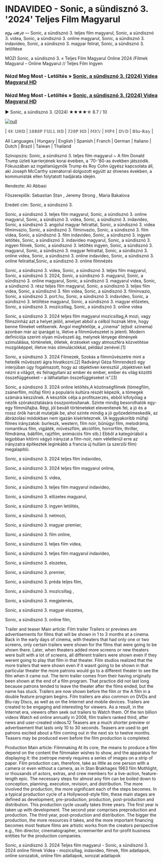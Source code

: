 # INDAVIDEO - Sonic, a sündisznó 3. '2024' Teljes Film Magyarul
𝑒𝑔𝓎 𝒾𝒹𝑒𝒿𝑒 — Sonic, a sündisznó 3. teljes film magyarul, Sonic, a sündisznó 3. videa, Sonic, a sündisznó 3. online magyarul, Sonic, a sündisznó 3. indavideo, Sonic, a sündisznó 3. magyar felirat, Sonic, a sündisznó 3. letöltése

MOZI Sonic, a sündisznó 3. « Teljes Film Magyarul Online 2024 /Filmek Magyarul – Online Magyarul // Teljes Film Ingyen

### Nézd Meg Most - Letöltés » [Sonic, a sündisznó 3. (2024) Videa Magyarul HD](http://love-4k.com/hu/movie/939243/sonic-the-hedgehog-3.github)

### Nézd Meg Most - Letöltés » [Sonic, a sündisznó 3. (2024) Videa Magyarul HD](http://love-4k.com/hu/movie/939243/sonic-the-hedgehog-3.github)

▶️ Sonic, a sündisznó 3. (2024) ★★★★☆ 8.7 / 10

[![null](https://static.wixstatic.com/media/855a25_043b5abeb4ae4d35ac003198e7fe56ed~mv2.gif)](http://love-4k.com/hu/movie/939243/sonic-the-hedgehog-3.github)


| 𝟜𝕂 𝕌ℍ𝔻 | 𝟙𝟘𝟠𝟘ℙ 𝔽𝕌𝕃𝕃 ℍ𝔻 | 𝟟𝟚𝟘ℙ ℍ𝔻 | 𝕄𝕂𝕍 | 𝕄ℙ𝟜 | 𝔻𝕍𝔻 | 𝔹𝕝𝕦-ℝ𝕒𝕪 |

All Languages | Hungary | English | Spanish | Franch | German | Italiano | Dutch | Brazil | Taiwan | Thailand

Szinopszis: Sonic, a sündisznó 3. teljes film magyarul ~ A film Donald Trump üzleti karrierjének korai éveiben, a '70-'80-as években játszódik. Fókuszában az ingatlanügynök Trump és Roy Cohn ügyész kapcsolata áll, aki Joseph McCarthy szenátorral dolgozott együtt az ötvenes években, a kommunisták ellen folytatott hadjárata idején.

Rendezte: Ali Abbasi

Főszereplők: Sebastian Stan , Jeremy Strong , Maria Bakalova

Eredeti cím: Sonic, a sündisznó 3.

Sonic, a sündisznó 3. teljes film magyarul, Sonic, a sündisznó 3. online magyarul, Sonic, a sündisznó 3. videa, Sonic, a sündisznó 3. indavideo, Sonic, a sündisznó 3. angolul magyar felirattal, Sonic, a sündisznó 3. videa filminvazio, Sonic, a sündisznó 3. filminvazio, Sonic, a sündisznó 3. film videa, Sonic, a sündisznó 3. film indavideo, Sonic, a sündisznó 3. ingyen letöltés, Sonic, a sündisznó 3. indavideo magyarul, Sonic, a sündisznó 3. ingyen filmek, Sonic, a sündisznó 3. letöltés ingyen, Sonic, a sündisznó 3. magyarul, Sonic, a sündisznó 3. magyar felirattal, Sonic, a sündisznó 3. online videa, Sonic, a sündisznó 3. online indavideo, Sonic, a sündisznó 3. online felirattal,Sonic, a sündisznó 3. online filmnézés

Sonic, a sündisznó 3. videa, Sonic, a sündisznó 3. teljes film magyarul, Sonic, a sündisznó 3. 2024, Sonic, a sündisznó 3. magyarul, Sonic, a sündisznó 3. online magyarul, Sonic, a sündisznó 3. magyarul videa, Sonic, a sündisznó 3. rész teljes film magyarul, Sonic, a sündisznó 3. teljes film videa, Sonic, a sündisznó 3. film videa, Sonic, a sündisznó 3. filminvazio, Sonic, a sündisznó 3. port.hu, Sonic, a sündisznó 3. indavideo, Sonic, a sündisznó 3. letöltése magyarul, Sonic, a sündisznó 3. magyar előzetes, Sonic, a sündisznó 3. mozicsillag, Sonic, a sündisznó 3. online videa

Sonic, a sündisznó 3. 2024 teljes film magyarul mozicsillag,A mozi, vagy filmszínház azt a helyet jelöli, amelyet abból a célból hoznak létre, hogy benne filmeket vetítsenek. Angol megfelelője, a „cinema” (ejtsd: szinema) azonban már az iparágat is, illetve a filmművészetet is jelenti. Modern definíciója szerint olyan művészeti ág, melynek lényege élmények szimulálása, történetek, ötletek, érzéseket vagy atmoszféra közvetítése mozgóképpel, illetve más stimulációkkal, például zenével.[1]

Sonic, a sündisznó 3. 2024 Filmezek, Szokás a filmművészetre mint a hetedik művészeti ágra hivatkozni.[2] Radványi Géza filmrendező egy interjúban úgy fogalmazott, hogy az objektíven keresztül „objektíven kell nézni a világot, és felnagyítani az ember és ember, ember és világ közötti összefüggéseket – a láthatatlan összefüggéseket is”.[3]

Sonic, a sündisznó 3. 2024 online letöltés,A közönségfilmek (tömegfilm, zsánerfilm, műfaji film) a populáris kultúra részét képezik, a tömegek számára készülnek. A készítők célja a profitszerzés, ebből kifolyólag a nézők szórakoztatására összpontosítanak. Szinte mindig besorolhatók egy-egy filmműfajba. Régi, jól bevált történeteket elevenítenek fel, a jó és a rossz örök harcát mutatják be, ahol szinte mindig a jó győzedelmeskedik, az ábrázolási módokban nem igazán kísérleteznek. (A leggyakoribb műfaji filmes irányzatok: burleszk, western, film noir, bűnügyi film, melodráma, romantikus film, vígjáték, művészfilm, akciófilm, horrorfilm, thriller, filmdráma, bábfilm, rajzfilm, animációs film stb.) Ebből a kategóriából a legjobban kitörni vágyó irányzat a film-noir, nem véletlenül erre az irányzatra építkeztek leginkább a francia új hullám (a szerzői film) megalapítói.

Sonic, a sündisznó 3. 2024 teljes film indavideo,

Sonic, a sündisznó 3. 2024 teljes film magyarul online,

Sonic, a sündisznó 3. videa,

Sonic, a sündisznó 3. teljes film magyarul indavideo,

Sonic, a sündisznó 3. előzetes magyarul,

Sonic, a sündisznó 3. ingyen letöltés,

Sonic, a sündisznó 3. netmozi,

Sonic, a sündisznó 3. magyar premier,

Sonic, a sündisznó 3. film online,

Sonic, a sündisznó 3. teljes film videa,

Sonic, a sündisznó 3. teljes film magyarul indavideo,

Sonic, a sündisznó 3. elozetes,

Sonic, a sündisznó 3. premier,

Sonic, a sündisznó 3. préda teljes film,

Sonic, a sündisznó 3. mozicsillag ,

Sonic, a sündisznó 3. megjelenés,

Sonic, a sündisznó 3. magyar elozetes,

Sonic, a sündisznó 3. online film,

Trailer and teaser Main article: Film trailer Trailers or previews are advertisements for films that will be shown in 1 to 3 months at a cinema. Back in the early days of cinema, with theaters that had only one or two screens, only certain trailers were shown for the films that were going to be shown there. Later, when theaters added more screens or new theaters were built with a lot of screens, all different trailers were shown even if they werent going to play that film in that theater. Film studios realized that the more trailers that were shown even if it wasnt going to be shown in that particular theater the more patrons would go to a different theater to see the film when it came out. The term trailer comes from their having originally been shown at the end of a film program. That practice did not last long because patrons tended to leave the theater after the films ended, but the name has stuck. Trailers are now shown before the film or the A film in a double feature program begins. Film trailers are also common on DVDs and Blu-ray Discs, as well as on the Internet and mobile devices. Trailers are created to be engaging and interesting for viewers. As a result, in the Internet era, viewers often seek out trailers to Watch them. Of the ten billion videos Watch ed online annually in 2008, film trailers ranked third, after news and user-created videos.12 Teasers are a much shorter preview or advertisement that lasts only 10 to 30 seconds. Teasers are used to get patrons excited about a film coming out in the next six to twelve months. Teasers may be produced even before the film production is completed.

Production Main article: Filmmaking At its core, the means to produce a film depend on the content the filmmaker wishes to show, and the apparatus for displaying it: the zoetrope merely requires a series of images on a strip of paper. Film production can, therefore, take as little as one person with a camera or even without a camera, as in Stan Brakhages 1963 film Mothlight, or thousands of actors, extras, and crew members for a live-action, feature-length epic. The necessary steps for almost any film can be boiled down to conception, planning, execution, revision, and distribution. The more involved the production, the more significant each of the steps becomes. In a typical production cycle of a Hollywood-style film, these main stages are defined as development, pre-production, production, post-production and distribution. This production cycle usually takes three years. The first year is taken up with development. The second year comprises preproduction and production. The third year, post-production and distribution. The bigger the production, the more resources it takes, and the more important financing becomes most feature films are artistic works from the creators perspective e.g., film director, cinematographer, screenwriter and for-profit business entities for the production companies.

Sonic, a sündisznó 3. 2024 Teljes film magyarul - Sonic, a sündisznó 3. 2024 online filmek Videa - mozicsillag, indavideo, filmek, film adatlapok, online sorozatok, online film adatlapok, sorozat adatlapok
